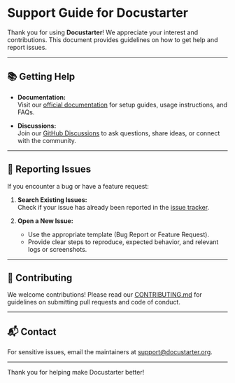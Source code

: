 # Support Guide for Docustarter

Thank you for using **Docustarter**! We appreciate your interest and contributions. This document provides guidelines on how to get help and report issues.

---

## 📚 Getting Help

- **Documentation:**  
  Visit our [official documentation](https://github.com/your-org/docustarter/wiki) for setup guides, usage instructions, and FAQs.

- **Discussions:**  
  Join our [GitHub Discussions](https://github.com/your-org/docustarter/discussions) to ask questions, share ideas, or connect with the community.

---

## 🐞 Reporting Issues

If you encounter a bug or have a feature request:

1. **Search Existing Issues:**  
   Check if your issue has already been reported in the [issue tracker](https://github.com/your-org/docustarter/issues).

2. **Open a New Issue:**  
   - Use the appropriate template (Bug Report or Feature Request).
   - Provide clear steps to reproduce, expected behavior, and relevant logs or screenshots.

---

## 🤝 Contributing

We welcome contributions! Please read our [CONTRIBUTING.md](CONTRIBUTING.md) for guidelines on submitting pull requests and code of conduct.

---

## 📬 Contact

For sensitive issues, email the maintainers at [support@docustarter.org](mailto:support@docustarter.org).

---

Thank you for helping make Docustarter better!